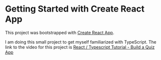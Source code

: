 # Getting Started with Create React App

This project was bootstrapped with [Create React App](https://github.com/facebook/create-react-app).

I am doing this small project to get myself familiarized with TypeScript. The link to the video for this project is [React / Typescript Tutorial - Build a Quiz App](https://www.youtube.com/watch?v=F2JCjVSZlG0)
